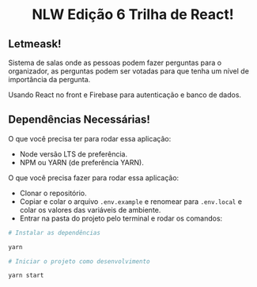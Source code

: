 <h1 align="center">NLW Edição 6 Trilha de React!</h1>

## Letmeask!
Sistema de salas onde as pessoas podem fazer perguntas para o organizador,
as perguntas podem ser votadas para que tenha um nível de importância da pergunta.

Usando React no front e Firebase para autenticação e banco de dados.

## Dependências Necessárias!
O que você precisa ter para rodar essa aplicação:
- Node versão LTS de preferência.
- NPM ou YARN (de preferência YARN).

O que você precisa fazer para rodar essa aplicação:
- Clonar o repositório.
- Copiar e colar o arquivo `.env.example` e renomear para `.env.local` e colar os valores das variáveis de ambiente.
- Entrar na pasta do projeto pelo terminal e rodar os comandos:

```bash
# Instalar as dependências

yarn
```
```bash
# Iniciar o projeto como desenvolvimento

yarn start
```

<!-- # Getting Started with Create React App

This project was bootstrapped with [Create React App](https://github.com/facebook/create-react-app).

## Available Scripts

In the project directory, you can run:

### `yarn start`

Runs the app in the development mode.\
Open [http://localhost:3000](http://localhost:3000) to view it in the browser.

The page will reload if you make edits.\
You will also see any lint errors in the console.

### `yarn test`

Launches the test runner in the interactive watch mode.\
See the section about [running tests](https://facebook.github.io/create-react-app/docs/running-tests) for more information.

### `yarn build`

Builds the app for production to the `build` folder.\
It correctly bundles React in production mode and optimizes the build for the best performance.

The build is minified and the filenames include the hashes.\
Your app is ready to be deployed!

See the section about [deployment](https://facebook.github.io/create-react-app/docs/deployment) for more information.

### `yarn eject`

**Note: this is a one-way operation. Once you `eject`, you can’t go back!**

If you aren’t satisfied with the build tool and configuration choices, you can `eject` at any time. This command will remove the single build dependency from your project.

Instead, it will copy all the configuration files and the transitive dependencies (webpack, Babel, ESLint, etc) right into your project so you have full control over them. All of the commands except `eject` will still work, but they will point to the copied scripts so you can tweak them. At this point you’re on your own.

You don’t have to ever use `eject`. The curated feature set is suitable for small and middle deployments, and you shouldn’t feel obligated to use this feature. However we understand that this tool wouldn’t be useful if you couldn’t customize it when you are ready for it.

## Learn More

You can learn more in the [Create React App documentation](https://facebook.github.io/create-react-app/docs/getting-started).

To learn React, check out the [React documentation](https://reactjs.org/). -->
